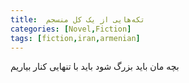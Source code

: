 ```yaml
---
title:  تکه‌هایی از یک کل منسجم 
categories: [Novel,Fiction]
tags: [fiction,iran,armenian]
---
```


<style type="text/css"> 
@font-face { font-family: 'Roya'; src: url('../../roya.ttf'); } 
.px-1 {
    font-family: Roya; direction: rtl;
}
.px-1 p {
    font-size:1.5em;
}
</style> 



بچه مان باید بزرگ شود
باید با تنهایی کنار بیاریم
